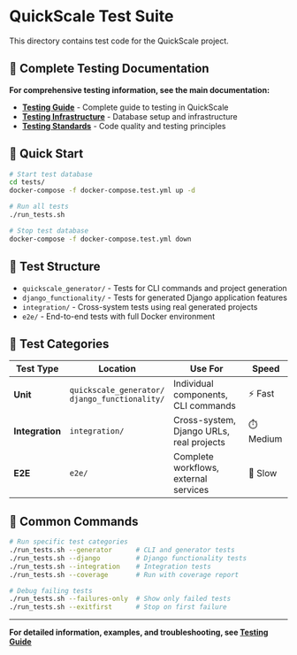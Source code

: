 # QuickScale Test Suite

This directory contains test code for the QuickScale project.

## 📖 Complete Testing Documentation

**For comprehensive testing information, see the main documentation:**

- **[Testing Guide](../docs/testing-guide.md)** - Complete guide to testing in QuickScale
- **[Testing Infrastructure](../docs/testing-infrastructure.md)** - Database setup and infrastructure
- **[Testing Standards](../docs/contrib/shared/testing_standards.md)** - Code quality and testing principles

## 🚀 Quick Start

```bash
# Start test database
cd tests/
docker-compose -f docker-compose.test.yml up -d

# Run all tests
./run_tests.sh

# Stop test database  
docker-compose -f docker-compose.test.yml down
```

## 📁 Test Structure

- `quickscale_generator/` - Tests for CLI commands and project generation
- `django_functionality/` - Tests for generated Django application features  
- `integration/` - Cross-system tests using real generated projects
- `e2e/` - End-to-end tests with full Docker environment

## 🎯 Test Categories

| Test Type | Location | Use For | Speed |
|-----------|----------|---------|-------|
| **Unit** | `quickscale_generator/`<br>`django_functionality/` | Individual components, CLI commands | ⚡ Fast |
| **Integration** | `integration/` | Cross-system, Django URLs, real projects | ⏱️ Medium |
| **E2E** | `e2e/` | Complete workflows, external services | 🐌 Slow |

## 🔧 Common Commands

```bash
# Run specific test categories
./run_tests.sh --generator      # CLI and generator tests
./run_tests.sh --django         # Django functionality tests  
./run_tests.sh --integration    # Integration tests
./run_tests.sh --coverage       # Run with coverage report

# Debug failing tests
./run_tests.sh --failures-only  # Show only failed tests
./run_tests.sh --exitfirst      # Stop on first failure
```

---

**For detailed information, examples, and troubleshooting, see [Testing Guide](../docs/testing-guide.md)**
